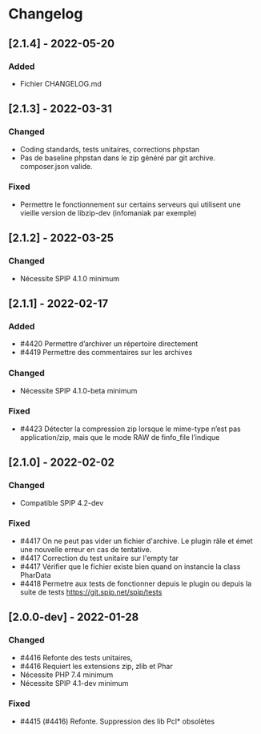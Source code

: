 # Changelog

## [2.1.4] - 2022-05-20

### Added

- Fichier CHANGELOG.md


## [2.1.3] - 2022-03-31

### Changed

- Coding standards, tests unitaires, corrections phpstan
- Pas de baseline phpstan dans le zip généré par git archive. composer.json valide.

### Fixed

- Permettre le fonctionnement sur certains serveurs qui utilisent une vieille version de libzip-dev (infomaniak par exemple)


## [2.1.2] - 2022-03-25

### Changed

- Nécessite SPIP 4.1.0 minimum


## [2.1.1] - 2022-02-17

### Added

- #4420 Permettre d’archiver un répertoire directement
- #4419 Permettre des commentaires sur les archives

### Changed

- Nécessite SPIP 4.1.0-beta minimum

### Fixed

- #4423 Détecter la compression zip lorsque le mime-type n’est pas application/zip, mais que le mode RAW de finfo_file l’indique


## [2.1.0] - 2022-02-02

### Changed

- Compatible SPIP 4.2-dev

### Fixed

- #4417 On ne peut pas vider un fichier d'archive. Le plugin râle et émet une nouvelle erreur en cas de tentative.
- #4417 Correction du test unitaire sur l'empty tar
- #4417 Vérifier que le fichier existe bien quand on instancie la class PharData
- #4418 Permetre aux tests de fonctionner depuis le plugin ou depuis la suite de tests https://git.spip.net/spip/tests


## [2.0.0-dev] - 2022-01-28

### Changed

- #4416 Refonte des tests unitaires,
- #4416 Requiert les extensions zip, zlib et Phar
- Nécessite PHP 7.4 minimum
- Nécessite SPIP 4.1-dev minimum

### Fixed

- #4415 (#4416) Refonte. Suppression des lib Pcl* obsolètes
